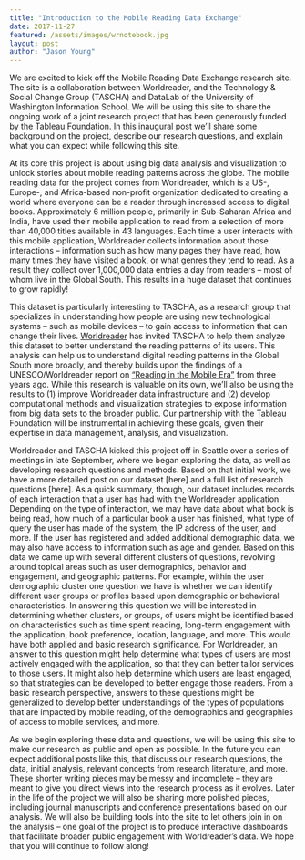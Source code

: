 ```yaml
---
title: "Introduction to the Mobile Reading Data Exchange"
date: 2017-11-27 
featured: /assets/images/wrnotebook.jpg
layout: post
author: "Jason Young"
---
```


We are excited to kick off the Mobile Reading Data Exchange research site. The site is a collaboration between Worldreader, and the Technology & Social Change Group (TASCHA) and DataLab of the University of Washington Information School. We will be using this site to share the ongoing work of a joint research project that has been generously funded by the Tableau Foundation. In this inaugural post we’ll share some background on the project, describe our research questions, and explain what you can expect while following this site.

At its core this project is about using big data analysis and visualization to unlock stories about mobile reading patterns across the globe. The mobile reading data for the project comes from Worldreader, which is a US-, Europe-, and Africa-based non-profit organization dedicated to creating a world where everyone can be a reader through increased access to digital books. Approximately 6 million people, primarily in Sub-Saharan Africa and India, have used their mobile application to read from a selection of more than 40,000 titles available in 43 languages. Each time a user interacts with this mobile application, Worldreader collects information about those interactions – information such as how many pages they have read, how many times they have visited a book, or what genres they tend to read. As a result they collect over 1,000,000 data entries a day from readers – most of whom live in the Global South. This results in a huge dataset that continues to grow rapidly!

This dataset is particularly interesting to TASCHA, as a research group that specializes in understanding how people are using new technological systems – such as mobile devices – to gain access to information that can change their lives. <a href="http://www.worldreader.org">Worldreader</a> has invited TASCHA to help them analyze this dataset to better understand the reading patterns of its users. This analysis can help us to understand digital reading patterns in the Global South more broadly, and thereby builds upon the findings of a UNESCO/Worldreader report on <a href="https://comms.worldreader.org/wp-content/uploads/2017/01/UNESCO-Reading-in-the-Mobile-Era.pdf?x80235">“Reading in the Mobile Era”</a> from three years ago. While this research is valuable on its own, we’ll also be using the results to (1) improve Worldreader data infrastructure and (2) develop computational methods and visualization strategies to expose information from big data sets to the broader public. Our partnership with the Tableau Foundation will be instrumental in achieving these goals, given their expertise in data management, analysis, and visualization.

Worldreader and TASCHA kicked this project off in Seattle over a series of meetings in late September, where we began exploring the data, as well as developing research questions and methods. Based on that initial work, we have a more detailed post on our dataset [here] and a full list of research questions [here]. As a quick summary, though, our dataset includes records of each interaction that a user has had with the Worldreader application. Depending on the type of interaction, we may have data about what book is being read, how much of a particular book a user has finished, what type of query the user has made of the system, the IP address of the user, and more. If the user has registered and added additional demographic data, we may also have access to information such as age and gender. Based on this data we came up with several different clusters of questions, revolving around topical areas such as user demographics, behavior and engagement, and geographic patterns. For example, within the user demographic cluster one question we have is whether we can identify different user groups or profiles based upon demographic or behavioral characteristics. In answering this question we will be interested in determining whether clusters, or groups, of users might be identified based on characteristics such as time spent reading, long-term engagement with the application, book preference, location, language, and more. This would have both applied and basic research significance. For Worldreader, an answer to this question might help determine what types of users are most actively engaged with the application, so that they can better tailor services to those users. It might also help determine which users are least engaged, so that strategies can be developed to better engage those readers. From a basic research perspective, answers to these questions might be generalized to develop better understandings of the types of populations that are impacted by mobile reading, of the demographics and geographies of access to mobile services, and more.

As we begin exploring these data and questions, we will be using this site to make our research as public and open as possible. In the future you can expect additional posts like this, that discuss our research questions, the data, initial analysis, relevant concepts from research literature, and more. These shorter writing pieces may be messy and incomplete – they are meant to give you direct views into the research process as it evolves. Later in the life of the project we will also be sharing more polished pieces, including journal manuscripts and conference presentations based on our analysis. We will also be building tools into the site to let others join in on the analysis – one goal of the project is to produce interactive dashboards that facilitate broader public engagement with Worldreader’s data. We hope that you will continue to follow along!
 


